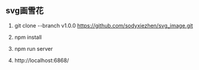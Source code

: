 ## svg画雪花

1. git clone --branch v1.0.0 https://github.com/sodyxiezhen/svg_image.git

2. npm install

3. npm run server

4. http://localhost:6868/